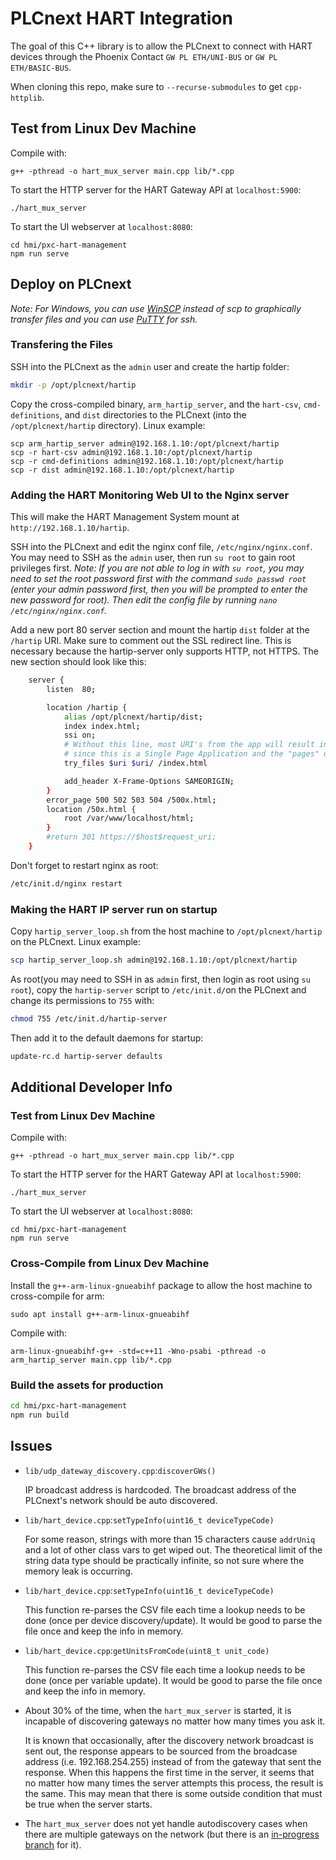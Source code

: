# PLCnext HART Integration

The goal of this C++ library is to allow the PLCnext to connect with HART devices through the Phoenix Contact `GW PL ETH/UNI-BUS` or `GW PL ETH/BASIC-BUS`.

When cloning this repo, make sure to `--recurse-submodules` to get `cpp-httplib`.

## Test from Linux Dev Machine
<!-- Make sure `libssl-dev` and `libssl-dev:1386` are installed. -->
Compile with:
```
g++ -pthread -o hart_mux_server main.cpp lib/*.cpp
```

To start the HTTP server for the HART Gateway API at `localhost:5900`:
```
./hart_mux_server
```

To start the UI webserver at `localhost:8080`:
```
cd hmi/pxc-hart-management
npm run serve
```

## Deploy on PLCnext
_Note: For Windows, you can use [WinSCP](https://winscp.net/eng/index.php) instead of scp to graphically transfer files and you can use [PuTTY](https://www.putty.org/) for ssh._

### Transfering the Files

SSH into the PLCnext as the `admin` user and create the hartip folder:
```bash
mkdir -p /opt/plcnext/hartip
```

Copy the cross-compiled binary, `arm_hartip_server`, and the `hart-csv`, `cmd-definitions`, and `dist` directories to the PLCnext (into the `/opt/plcnext/hartip` directory). Linux example:
```
scp arm_hartip_server admin@192.168.1.10:/opt/plcnext/hartip
scp -r hart-csv admin@192.168.1.10:/opt/plcnext/hartip
scp -r cmd-definitions admin@192.168.1.10:/opt/plcnext/hartip
scp -r dist admin@192.168.1.10:/opt/plcnext/hartip
```

### Adding the HART Monitoring Web UI to the Nginx server
This will make the HART Management System mount at `http://192.168.1.10/hartip`.

SSH into the PLCnext and edit the nginx conf file, `/etc/nginx/nginx.conf`. You may need to SSH as the `admin` user, then run `su root` to gain root privileges first. _Note: If you are not able to log in with `su root`, you may need to set the root password first with the command `sudo passwd root` (enter your admin password first, then you will be prompted to enter the new password for root). Then edit the config file by running `nano /etc/nginx/nginx.conf`._

Add a new port 80 server section and mount the hartip `dist` folder at the `/hartip` URI. Make sure to comment out the SSL redirect line. This is necessary because the hartip-server only supports HTTP, not HTTPS. The new section should look like this:
```bash
    server {
        listen  80;

        location /hartip {
            alias /opt/plcnext/hartip/dist;
            index index.html;
            ssi on;
            # Without this line, most URI's from the app will result in 404 errors
            # since this is a Single Page Application and the "pages" don't technically exist.
            try_files $uri $uri/ /index.html

            add_header X-Frame-Options SAMEORIGIN;
        }
        error_page 500 502 503 504 /500x.html;
        location /50x.html {
            root /var/www/localhost/html;
        }
        #return 301 https://$host$request_uri;
    }
```
Don't forget to restart nginx as root:
```bash
/etc/init.d/nginx restart
```

### Making the HART IP server run on startup
Copy `hartip_server_loop.sh` from the host machine to `/opt/plcnext/hartip` on the PLCnext. Linux example:
```bash
scp hartip_server_loop.sh admin@192.168.1.10:/opt/plcnext/hartip
```

As root(you may need to SSH in as `admin` first, then login as root using `su root`), copy the `hartip-server` script to `/etc/init.d/`on the PLCnext and change its permissions to `755` with:
```bash
chmod 755 /etc/init.d/hartip-server
```
Then add it to the default daemons for startup:
```bash
update-rc.d hartip-server defaults
```

## Additional Developer Info

### Test from Linux Dev Machine
<!-- Make sure `libssl-dev` and `libssl-dev:1386` are installed. -->
Compile with:
```
g++ -pthread -o hart_mux_server main.cpp lib/*.cpp
```

To start the HTTP server for the HART Gateway API at `localhost:5900`:
```
./hart_mux_server
```

To start the UI webserver at `localhost:8080`:
```
cd hmi/pxc-hart-management
npm run serve
```

### Cross-Compile from Linux Dev Machine

Install the `g++-arm-linux-gnueabihf` package to allow the host machine to cross-compile for arm:
```
sudo apt install g++-arm-linux-gnueabihf
```

Compile with:
```
arm-linux-gnueabihf-g++ -std=c++11 -Wno-psabi -pthread -o arm_hartip_server main.cpp lib/*.cpp
```

### Build the assets for production
```bash
cd hmi/pxc-hart-management
npm run build
```

## Issues
* `lib/udp_dateway_discovery.cpp`:`discoverGWs()`

    IP broadcast address is hardcoded. The broadcast address of the PLCnext's network should be auto discovered.

* `lib/hart_device.cpp`:`setTypeInfo(uint16_t deviceTypeCode)`
    
    For some reason, strings with more than 15 characters cause `addrUniq` and a lot of other class vars to get wiped out. The theoretical limit of the string data type should be practically infinite, so not sure where the memory leak is occurring.
    
* `lib/hart_device.cpp`:`setTypeInfo(uint16_t deviceTypeCode)`

    This function re-parses the CSV file each time a lookup needs to be done (once per device discovery/update). It would be good to parse the file once and keep the info in memory.

* `lib/hart_device.cpp`:`getUnitsFromCode(uint8_t unit_code)`

    This function re-parses the CSV file each time a lookup needs to be done (once per variable update). It would be good to parse the file once and keep the info in memory.


* About 30% of the time, when the `hart_mux_server` is started, it is incapable of discovering gateways no matter how many times you ask it.

    It is known that occasionally, after the discovery network broadcast is sent out, the response appears to be sourced from the broadcase address (i.e. 192.168.254.255) instead of from the gateway that sent the response. When this happens the first time in the server, it seems that no matter how many times the server attempts this process, the result is the same. This may mean that there is some outside condition that must be true when the server starts.

* The `hart_mux_server` does not yet handle autodiscovery cases when there are multiple gateways on the network (but there is an [in-progress branch](https://github.com/meierbrant/PLCnext-HART/tree/feature/multiple-gw-discovery) for it).